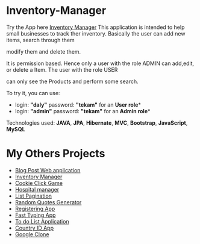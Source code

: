 # Inventory-Manager

Try the App here [Inventory Manager](https://inventory-app-manager.herokuapp.com/)
This application is intended to help small businesses to track ther inventory. Basically the user can add new items, search through them 

modify them and delete them.

It is permission based. Hence only a user with the role ADMIN can add,edit, or delete a Item. The user with the role USER 

can only see the Products and perform some search.
 
 To try it, you  can use:
  - login: **"daly"**  password: **"tekam"**  for an **User role***
  - login: **"admin"**  password: **"tekam"**  for an **Admin role***
 
 Technologies used: **JAVA**, **JPA**, **Hibernate**, **MVC**, **Bootstrap**, **JavaScript**, **MySQL**


# My Others Projects
- [Blog Post Web application](https://blog-post-project.herokuapp.com/)
- [Inventory Manager](https://inventory-app-manager.herokuapp.com/)
- [Cookie Click Game](https://2020-spring-cohort.github.io/clicking-calamity-dalytekam)
- [Hospital manager](https://github.com/2020-Spring-Cohort/high-st-hospital-dalytekam)
- [List Pagination](https://list-pagination.netlify.com/)
- [Random Quotes Generator](https://quote-gener.netlify.com/)
- [Registering App](https://registering-app.netlify.com/)
- [Fast Typing App](https://fast-typing-app.netlify.com/)
- [To do List Application](https://dalytekam.github.io/Todo-list-Application/)
- [Country ID App](https://dalytekam.github.io/Countries_Datas)
- [Google Clone](https://dalytekam.github.io/Google-clone/)
